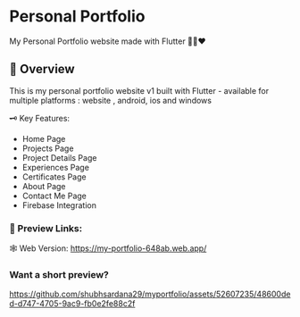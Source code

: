 # Personal Portfolio

My Personal Portfolio website made with Flutter 🍃🍒❤️

## 📑 Overview
This is my personal portfolio website v1 built with Flutter - available for multiple platforms : website , android, ios and windows

🗝️ Key Features:
- Home Page
- Projects Page
- Project Details Page
- Experiences Page
- Certificates Page
- About Page
- Contact Me Page
- Firebase Integration

### 🔗 Preview Links:
🕸️ Web Version: https://my-portfolio-648ab.web.app/

### Want a short preview?


https://github.com/shubhsardana29/myportfolio/assets/52607235/48600ded-d747-4705-9ac9-fb0e2fe88c2f

